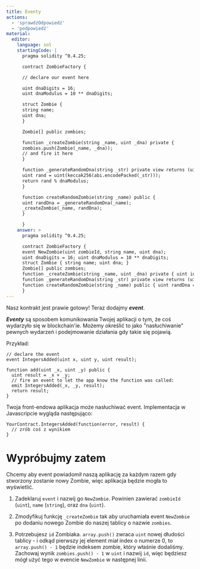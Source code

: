 ```yaml
---
title: Eventy
actions:
  - 'sprawdźOdpowiedź'
  - 'podpowiedź'
material:
  editor:
    language: sol
    startingCode: |
      pragma solidity ^0.4.25;

      contract ZombieFactory {

      // declare our event here

      uint dnaDigits = 16;
      uint dnaModulus = 10 ** dnaDigits;

      struct Zombie {
      string name;
      uint dna;
      }

      Zombie[] public zombies;

      function _createZombie(string _name, uint _dna) private {
      zombies.push(Zombie(_name, _dna));
      // and fire it here
      }

      function _generateRandomDna(string _str) private view returns (uint) {
      uint rand = uint(keccak256(abi.encodePacked(_str)));
      return rand % dnaModulus;
      }

      function createRandomZombie(string _name) public {
      uint randDna = _generateRandomDna(_name);
      _createZombie(_name, randDna);
      }

      }
    answer: >
      pragma solidity ^0.4.25;

      contract ZombieFactory {
      event NewZombie(uint zombieId, string name, uint dna);
      uint dnaDigits = 16; uint dnaModulus = 10 ** dnaDigits;
      struct Zombie { string name; uint dna; }
      Zombie[] public zombies;
      function _createZombie(string _name, uint _dna) private { uint id = zombies.push(Zombie(_name, _dna)) - 1; emit NewZombie(id, _name, _dna); }
      function _generateRandomDna(string _str) private view returns (uint) { uint rand = uint(keccak256(abi.encodePacked(_str))); return rand % dnaModulus; }
      function createRandomZombie(string _name) public { uint randDna = _generateRandomDna(_name); _createZombie(_name, randDna); }
      }
---
```


Nasz kontrakt jest prawie gotowy! Teraz dodajmy ***event***.

***Eventy*** są sposobem komunikowania Twojej aplikacji o tym, że coś wydarzyło się w blockchain'ie. Możemy określić to jako "nasłuchiwanie" pewnych wydarzeń i podejmowanie działania gdy takie się pojawią.

Przykład:

    // declare the event
    event IntegersAdded(uint x, uint y, uint result);
    
    function add(uint _x, uint _y) public {
      uint result = _x + _y;
      // fire an event to let the app know the function was called:
      emit IntegersAdded(_x, _y, result);
      return result;
    }
    

Twoja front-endowa aplikacja może nasłuchiwać event. Implementacja w Javascripcie wygląda następująco:

    YourContract.IntegersAdded(function(error, result) { 
      // zrób coś z wynikiem
    }
    

# Wypróbujmy zatem

Chcemy aby event powiadomił naszą aplikację za każdym razem gdy stworzony zostanie nowy Zombie, więc aplikacja będzie mogła to wyświetlić.

1. Zadeklaruj `event` i nazwij go `NewZombie`. Powinien zawierać `zombieId` (`uint`), `name` (`string`), oraz `dna` (`uint`).

2. Zmodyfikuj funkcję `_createZombie` tak aby uruchamiała event `NewZombie` po dodaniu nowego Zombie do naszej tablicy o nazwie `zombies`.

3. Potrzebujesz `id` Zombiaka. `array.push()` zwraca `uint` nowej dłudości tablicy - i odkąd pierwszy jej element miał index o numerze 0, to `array.push() - 1` będzie indeksem zombie, który właśnie dodaliśmy. Zachowaj wynik `zombies.push() - 1` w `uint` i nazwij `id`, więc będziesz mógł użyć tego w evencie `NewZombie` w następnej linii.